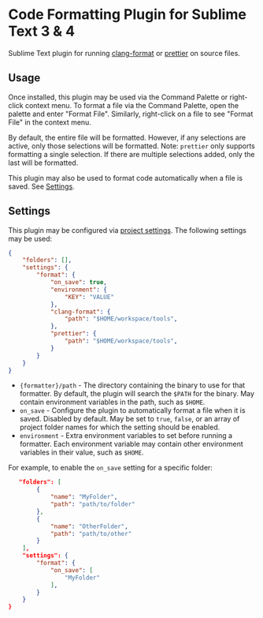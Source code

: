 # Code Formatting Plugin for Sublime Text 3 & 4

Sublime Text plugin for running [clang-format](https://clang.llvm.org/docs/ClangFormat.html) or
[prettier](https://prettier.io/) on source files.

## Usage

Once installed, this plugin may be used via the Command Palette or right-click context menu. To
format a file via the Command Palette, open the palette and enter "Format File". Similarly,
right-click on a file to see "Format File" in the context menu.

By default, the entire file will be formatted. However, if any selections are active, only those
selections will be formatted. Note: `prettier` only supports formatting a single selection. If there
are multiple selections added, only the last will be formatted.

This plugin may also be used to format code automatically when a file is saved. See
[Settings](#Settings).

## Settings

This plugin may be configured via [project settings](https://www.sublimetext.com/docs/3/projects.html).
The following settings may be used:

```json
{
    "folders": [],
    "settings": {
        "format": {
            "on_save": true,
            "environment": {
                "KEY": "VALUE"
            },
            "clang-format": {
                "path": "$HOME/workspace/tools",
            },
            "prettier": {
                "path": "$HOME/workspace/tools",
            }
        }
    }
}
```

* `{formatter}/path` - The directory containing the binary to use for that formatter. By default,
  the plugin will search the `$PATH` for the binary. May contain environment variables in the path,
  such as `$HOME`.
* `on_save` - Configure the plugin to automatically format a file when it is saved. Disabled by
  default. May be set to `true`, `false`, or an array of project folder names for which the setting
  should be enabled.
* `environment` - Extra environment variables to set before running a formatter. Each environment
  variable may contain other environment variables in their value, such as `$HOME`.

For example, to enable the `on_save` setting for a specific folder:

```json
   "folders": [
        {
            "name": "MyFolder",
            "path": "path/to/folder"
        },
        {
            "name": "OtherFolder",
            "path": "path/to/other"
        }
    ],
    "settings": {
        "format": {
            "on_save": [
                "MyFolder"
            ],
        }
    }
}
```
